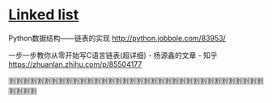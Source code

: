 
# [Linked list](https://en.wikipedia.org/wiki/Linked_list)

Python数据结构——链表的实现 http://python.jobbole.com/83953/

一步一步教你从零开始写C语言链表(超详细) - 杨源鑫的文章 - 知乎 https://zhuanlan.zhihu.com/p/85504177

:u5272::u5272::u5272::u5272::u5272::u5272::u5272::u5272::u5272::u5272::u5272::u5272::u5272::u5272::u5272::u5272::u5272::u5272::u5272::u5272::u5272::u5272::u5272::u5272::u5272::u5272::u5272::u5272::u5272::u5272::u5272::u5272::u5272::u5272::u5272::u5272::u5272::u5272::u5272::u5272:
